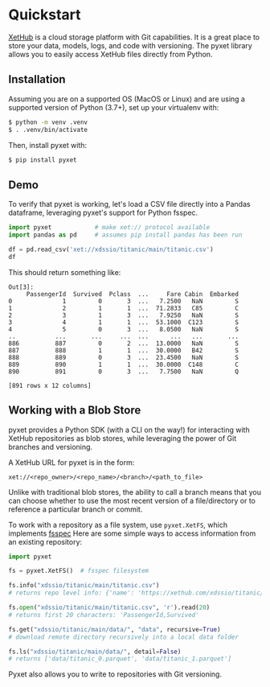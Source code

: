 # Quickstart

[XetHub](https://xethub.com/) is a cloud storage platform with Git capabilities. It is a great place to store your data,
models,
logs, and code with versioning. The pyxet library allows you to easily access XetHub files directly from Python.

## Installation

Assuming you are on a supported OS (MacOS or Linux) and are using a supported version of Python (3.7+), set up your
virtualenv with:

```sh
$ python -m venv .venv
$ . .venv/bin/activate
```

Then, install pyxet with:

```sh
$ pip install pyxet
```

## Demo

To verify that pyxet is working, let's load a CSV file directly into a Pandas dataframe, leveraging pyxet's support for
Python fsspec.

```python
import pyxet            # make xet:// protocol available
import pandas as pd     # assumes pip install pandas has been run

df = pd.read_csv('xet://xdssio/titanic/main/titanic.csv')
df
```

This should return something like:

```
Out[3]:
     PassengerId  Survived  Pclass  ...     Fare Cabin  Embarked
0              1         0       3  ...   7.2500   NaN         S
1              2         1       1  ...  71.2833   C85         C
2              3         1       3  ...   7.9250   NaN         S
3              4         1       1  ...  53.1000  C123         S
4              5         0       3  ...   8.0500   NaN         S
..           ...       ...     ...  ...      ...   ...       ...
886          887         0       2  ...  13.0000   NaN         S
887          888         1       1  ...  30.0000   B42         S
888          889         0       3  ...  23.4500   NaN         S
889          890         1       1  ...  30.0000  C148         C
890          891         0       3  ...   7.7500   NaN         Q

[891 rows x 12 columns]
```

## Working with a Blob Store

pyxet provides a Python SDK (with a CLI on the way!) for interacting with XetHub repositories as blob stores, while 
leveraging the power of Git branches and versioning.

A XetHub URL for pyxet is in the form:
```
xet://<repo_owner>/<repo_name>/<branch>/<path_to_file>
```

Unlike with traditional blob stores, the ability to call a branch means that you can choose whether to 
use the most recent version of a file/directory or to reference a particular branch or commit.

To work with a repository as a file system, use `pyxet.XetFS`, which implements [fsspec](https://filesystem-spec.readthedocs.io/en/latest/)
Here are some simple ways to access information from an existing repository:

```python
import pyxet

fs = pyxet.XetFS()  # fsspec filesystem

fs.info("xdssio/titanic/main/titanic.csv")  
# returns repo level info: {'name': 'https://xethub.com/xdssio/titanic/titanic.csv', 'size': 61194, 'type': 'file'}

fs.open("xdssio/titanic/main/titanic.csv", 'r').read(20)
# returns first 20 characters: 'PassengerId,Survived'

fs.get("xdssio/titanic/main/data/", "data", recursive=True)  
# download remote directory recursively into a local data folder

fs.ls("xdssio/titanic/main/data/", detail=False)  
# returns ['data/titanic_0.parquet', 'data/titanic_1.parquet']
```

Pyxet also allows you to write to repositories with Git versioning. 
